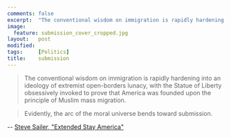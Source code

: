 ```yaml
---
comments: false
excerpt:  "The conventional wisdom on immigration is rapidly hardening into an ideology of extremist open-borders lunacy"
image:
  feature: submission_cover_cropped.jpg
layout:   post
modified:
tags:     [Politics]
title:    submission
---
```


> The conventional wisdom on immigration is rapidly hardening into an ideology of extremist open-borders lunacy,
> with the Statue of Liberty obsessively invoked to prove that America was founded upon the principle of Muslim mass
> migration.

> Evidently, the arc of the moral universe bends toward submission.

-- [Steve Sailer, "Extended Stay America"](http://takimag.com/article/extended_stay_america_steve_sailer)
